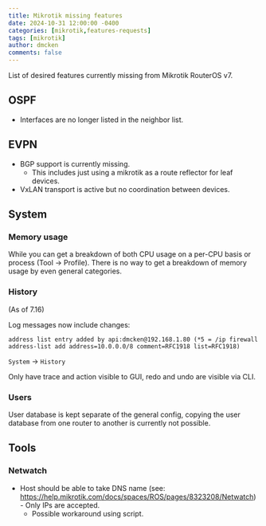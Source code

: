 ```yaml
---
title: Mikrotik missing features
date: 2024-10-31 12:00:00 -0400
categories: [mikrotik,features-requests]
tags: [mikrotik]
author: dmcken
comments: false
---
```


List of desired features currently missing from Mikrotik RouterOS v7.

## OSPF

* Interfaces are no longer listed in the neighbor list.

## EVPN

* BGP support is currently missing.
  * This includes just using a mikrotik as a route reflector for leaf devices.
* VxLAN transport is active but no coordination between devices.

## System

### Memory usage

While you can get a breakdown of both CPU usage on a per-CPU basis or process (Tool -> Profile). There is no way to get a breakdown of memory usage by even general categories.

### History

(As of 7.16)

Log messages now include changes:
```
address list entry added by api:dmcken@192.168.1.80 (*5 = /ip firewall address-list add address=10.0.0.0/8 comment=RFC1918 list=RFC1918)
```

`System` -> `History`

Only have trace and action visible to GUI, redo and undo are visible via CLI.

### Users

User database is kept separate of the general config, copying the user database from one router to another is currently not possible.

## Tools

### Netwatch

* Host should be able to take DNS name (see: https://help.mikrotik.com/docs/spaces/ROS/pages/8323208/Netwatch) - Only IPs are accepted.
  * Possible workaround using script.

